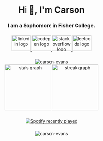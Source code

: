 <h1 align="center">Hi 👋, I'm Carson</h1>
<h3 align="center">I am a Sophomore in Fisher College.</h3>


###

<div align="center">
  
  <a href="https://www.linkedin.com/in/carson-evans42/" target="_blank">
    <img src="https://raw.githubusercontent.com/maurodesouza/profile-readme-generator/master/src/assets/icons/social/linkedin/default.svg" width="62" height="50" alt="linkedin logo"  />
  </a>
  
  <a href="https://codepen.io/carson-evans" target="_blank">
    <img src="https://raw.githubusercontent.com/maurodesouza/profile-readme-generator/master/src/assets/icons/social/codepen/default.svg" width="62" height="50" alt="codepen logo"  />
  </a>
  
  <a href="https://stackoverflow.com/users/carson-evans" target="_blank">
    <img src="https://raw.githubusercontent.com/rahuldkjain/github-profile-readme-generator/master/src/images/icons/Social/stack-overflow.svg" width="62" height="50" alt="stackoverflow logo"  />
  </a>
  
  <a href="https://www.leetcode.com/carson-evans" target="_blank">
    <img src="https://raw.githubusercontent.com/rahuldkjain/github-profile-readme-generator/master/src/images/icons/Social/leet-code.svg"  width="62" height="50" alt="leetcode logo"  />
  </a>
  
</div>

###
<div align="center">
  <img src="https://github-readme-stats.vercel.app/api/top-langs?username=carson-evans&show_icons=true&locale=en&layout=compact&theme=dark" alt="carson-evans" />
</div>

<div align="center">
  <img src="https://github-readme-stats.vercel.app/api?username=carson-evans&hide_title=false&hide_rank=false&show_icons=true&include_all_commits=true&count_private=false&disable_animations=false&theme=dark&locale=en&hide_border=false%22" height="150" alt="stats graph"  />
  <img src="https://streak-stats.demolab.com?user=carson-evans&locale=en&mode=daily&theme=dark&hide_border=false&border_radius=5" height="150" alt="streak graph"  />
</div>



###
<div align="center">
  <a href="https://open.spotify.com/user/22yqzpvulixrlfttxvc5ainly">
    <img src="https://spotify-recently-played-readme.vercel.app/api?user=22yqzpvulixrlfttxvc5ainly&count=3&unique=true" alt="Spotify recently played"  />
  </a>
</div>

###

<p align="center"> <img src="https://komarev.com/ghpvc/?username=carson-evans&label=Profile%20views&color=0e75b6&style=flat" alt="carson-evans" /> </p>
